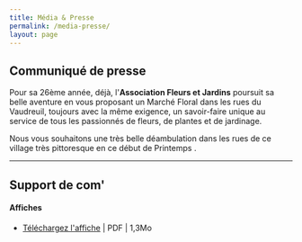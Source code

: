 ```yaml
---
title: Média & Presse
permalink: /media-presse/
layout: page
---
```


## Communiqué de presse

Pour sa 26ème année, déjà, l'**Association Fleurs et Jardins** poursuit sa belle aventure en vous proposant un Marché Floral dans les rues du Vaudreuil, toujours avec la même exigence, un savoir-faire unique au service de tous les passionnés de fleurs, de plantes et de jardinage.

Nous vous souhaitons une très belle déambulation dans les rues de ce village très pittoresque en ce début de Printemps .

<hr>

## Support de com'

#### Affiches

- [Téléchargez l'affiche](/medias/affiche-2021.pdf) | PDF | 1,3Mo

